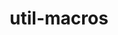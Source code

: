 ---
title: "util-macros"
layout: cache
categories: [package, develop-2023-06-25]
meta: {"versions": ["1.19.3"], "compilers": ["gcc@=11.1.0", "gcc@=11.3.0", "gcc@=12.1.0", "gcc@=7.3.1", "gcc@=7.5.0", "oneapi@=2023.1.0"], "oss": ["amzn2", "ubuntu18.04", "ubuntu20.04", "ubuntu22.04"], "platforms": ["linux"], "targets": ["aarch64", "neoverse_n1", "ppc64le", "x86_64", "x86_64_v3"], "stacks": ["aws-ahug", "aws-ahug-aarch64", "aws-isc", "aws-isc-aarch64", "build_systems", "data-vis-sdk", "e4s", "e4s-oneapi", "e4s-power", "gpu-tests", "ml-linux-x86_64-cpu", "ml-linux-x86_64-cuda", "ml-linux-x86_64-rocm", "radiuss", "radiuss-aws", "radiuss-aws-aarch64", "root", "tutorial"], "num_specs": 9, "num_specs_by_stack": {"ml-linux-x86_64-cpu": 1, "tutorial": 2, "ml-linux-x86_64-rocm": 1, "ml-linux-x86_64-cuda": 1, "root": 9, "aws-isc-aarch64": 2, "radiuss-aws-aarch64": 2, "aws-ahug-aarch64": 2, "e4s-power": 1, "radiuss-aws": 1, "aws-ahug": 1, "aws-isc": 1, "e4s": 1, "gpu-tests": 1, "data-vis-sdk": 1, "e4s-oneapi": 1, "radiuss": 1, "build_systems": 1}}
spec_details: [{"hash": "pmmxgx45h2jphgpmscd5d2ohyjcppotq", "compiler": "gcc@=11.3.0", "versions": ["1.19.3"], "os": "ubuntu22.04", "platform": "linux", "target": "x86_64_v3", "variants": ["build_system=autotools"], "stacks": ["ml-linux-x86_64-cpu", "tutorial", "ml-linux-x86_64-rocm", "ml-linux-x86_64-cuda", "root"], "size": "-", "tarball": "https://binaries.spack.io/releases/develop-2023-06-25/build_cache/linux-ubuntu22.04-x86_64_v3/gcc-11.3.0/util-macros-1.19.3/linux-ubuntu22.04-x86_64_v3-gcc-11.3.0-util-macros-1.19.3-pmmxgx45h2jphgpmscd5d2ohyjcppotq.spack"}, {"hash": "tm7twclielb3zicxtzhgq4ihkoawyaef", "compiler": "gcc@=7.3.1", "versions": ["1.19.3"], "os": "amzn2", "platform": "linux", "target": "aarch64", "variants": ["build_system=autotools"], "stacks": ["aws-isc-aarch64", "radiuss-aws-aarch64", "root", "aws-ahug-aarch64"], "size": "-", "tarball": "https://binaries.spack.io/releases/develop-2023-06-25/build_cache/linux-amzn2-aarch64/gcc-7.3.1/util-macros-1.19.3/linux-amzn2-aarch64-gcc-7.3.1-util-macros-1.19.3-tm7twclielb3zicxtzhgq4ihkoawyaef.spack"}, {"hash": "v4mkxv55bnoh5xypyug6ofsvqllwulbn", "compiler": "gcc@=11.1.0", "versions": ["1.19.3"], "os": "ubuntu20.04", "platform": "linux", "target": "ppc64le", "variants": ["build_system=autotools"], "stacks": ["root", "e4s-power"], "size": "-", "tarball": "https://binaries.spack.io/releases/develop-2023-06-25/build_cache/linux-ubuntu20.04-ppc64le/gcc-11.1.0/util-macros-1.19.3/linux-ubuntu20.04-ppc64le-gcc-11.1.0-util-macros-1.19.3-v4mkxv55bnoh5xypyug6ofsvqllwulbn.spack"}, {"hash": "6gvxzddb46i5vh2omgk4jichf2ahbdtz", "compiler": "gcc@=7.3.1", "versions": ["1.19.3"], "os": "amzn2", "platform": "linux", "target": "neoverse_n1", "variants": ["build_system=autotools"], "stacks": ["aws-isc-aarch64", "radiuss-aws-aarch64", "root", "aws-ahug-aarch64"], "size": "-", "tarball": "https://binaries.spack.io/releases/develop-2023-06-25/build_cache/linux-amzn2-neoverse_n1/gcc-7.3.1/util-macros-1.19.3/linux-amzn2-neoverse_n1-gcc-7.3.1-util-macros-1.19.3-6gvxzddb46i5vh2omgk4jichf2ahbdtz.spack"}, {"hash": "w6p5itvebxyqdduqvi2qggzcqchjlon5", "compiler": "gcc@=7.3.1", "versions": ["1.19.3"], "os": "amzn2", "platform": "linux", "target": "x86_64_v3", "variants": ["build_system=autotools"], "stacks": ["root", "radiuss-aws", "aws-ahug", "aws-isc"], "size": "-", "tarball": "https://binaries.spack.io/releases/develop-2023-06-25/build_cache/linux-amzn2-x86_64_v3/gcc-7.3.1/util-macros-1.19.3/linux-amzn2-x86_64_v3-gcc-7.3.1-util-macros-1.19.3-w6p5itvebxyqdduqvi2qggzcqchjlon5.spack"}, {"hash": "vn2z6c5lqpyydtf737ndnc2pdauavcao", "compiler": "gcc@=11.1.0", "versions": ["1.19.3"], "os": "ubuntu20.04", "platform": "linux", "target": "x86_64_v3", "variants": ["build_system=autotools"], "stacks": ["root", "e4s", "gpu-tests", "data-vis-sdk"], "size": "-", "tarball": "https://binaries.spack.io/releases/develop-2023-06-25/build_cache/linux-ubuntu20.04-x86_64_v3/gcc-11.1.0/util-macros-1.19.3/linux-ubuntu20.04-x86_64_v3-gcc-11.1.0-util-macros-1.19.3-vn2z6c5lqpyydtf737ndnc2pdauavcao.spack"}, {"hash": "ewipzvdy6rmiu6uo5cjjzu35kas6h7en", "compiler": "oneapi@=2023.1.0", "versions": ["1.19.3"], "os": "ubuntu20.04", "platform": "linux", "target": "x86_64", "variants": ["build_system=autotools"], "stacks": ["root", "e4s-oneapi"], "size": "-", "tarball": "https://binaries.spack.io/releases/develop-2023-06-25/build_cache/linux-ubuntu20.04-x86_64/oneapi-2023.1.0/util-macros-1.19.3/linux-ubuntu20.04-x86_64-oneapi-2023.1.0-util-macros-1.19.3-ewipzvdy6rmiu6uo5cjjzu35kas6h7en.spack"}, {"hash": "o6orn2podfvwvlqzx7kr2rfxku2ccjkn", "compiler": "gcc@=7.5.0", "versions": ["1.19.3"], "os": "ubuntu18.04", "platform": "linux", "target": "x86_64_v3", "variants": ["build_system=autotools"], "stacks": ["root", "radiuss", "build_systems"], "size": "-", "tarball": "https://binaries.spack.io/releases/develop-2023-06-25/build_cache/linux-ubuntu18.04-x86_64_v3/gcc-7.5.0/util-macros-1.19.3/linux-ubuntu18.04-x86_64_v3-gcc-7.5.0-util-macros-1.19.3-o6orn2podfvwvlqzx7kr2rfxku2ccjkn.spack"}, {"hash": "imbmumcz5zxgwgcyof5t4lxtycvk7s64", "compiler": "gcc@=12.1.0", "versions": ["1.19.3"], "os": "ubuntu22.04", "platform": "linux", "target": "x86_64_v3", "variants": ["build_system=autotools"], "stacks": ["root", "tutorial"], "size": "-", "tarball": "https://binaries.spack.io/releases/develop-2023-06-25/build_cache/linux-ubuntu22.04-x86_64_v3/gcc-12.1.0/util-macros-1.19.3/linux-ubuntu22.04-x86_64_v3-gcc-12.1.0-util-macros-1.19.3-imbmumcz5zxgwgcyof5t4lxtycvk7s64.spack"}]
---